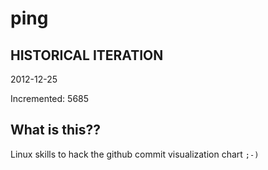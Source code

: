 # ping

## HISTORICAL ITERATION
2012-12-25

Incremented: 5685

## What is this?? 
Linux skills to hack the github commit visualization chart `;-)`
